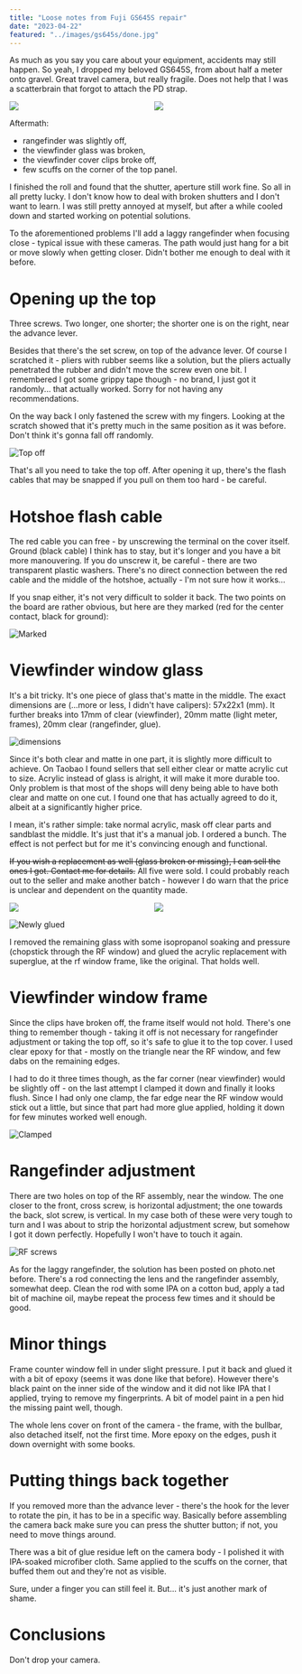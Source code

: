 ```yaml
---
title: "Loose notes from Fuji GS645S repair"
date: "2023-04-22"
featured: "../images/gs645s/done.jpg"
---
```


As much as you say you care about your equipment, accidents may still happen. So yeah, I dropped my beloved GS645S, from about half a meter onto gravel. Great travel camera, but really fragile. Does not help that I was a scatterbrain that forgot to attach the PD strap.

<div style="display:flex">
     <div style="flex:1;padding-left;">
          <img src="../images/gs645s/aftermath2.jpg"/>
     </div>
    <div style="flex:1;padding-left:10px;">
          <img src="../images/gs645s/aftermath0.jpg"/>
     </div>
</div>  

Aftermath:
- rangefinder was slightly off,
- the viewfinder glass was broken,
- the viewfinder cover clips broke off,
- few scuffs on the corner of the top panel.

I finished the roll and found that the shutter, aperture still work fine. So all in all pretty lucky. I don't know how to deal with broken shutters and I don't want to learn. I was still pretty annoyed at myself, but after a while cooled down and started working on potential solutions.

To the aforementioned problems I'll add a laggy rangefinder when focusing close - typical issue with these cameras. The path would just hang for a bit or move slowly when getting closer. Didn't bother me enough to deal with it before.

# Opening up the top

Three screws. Two longer, one shorter; the shorter one is on the right, near the advance lever.

Besides that there's the set screw, on top of the advance lever. Of course I scratched it - pliers with rubber seems like a solution, but the pliers actually penetrated the rubber and didn't move the screw even one bit. I remembered I got some grippy tape though - no brand, I just got it randomly... that actually worked. Sorry for not having any recommendations.

On the way back I only fastened the screw with my fingers. Looking at the scratch showed that it's pretty much in the same position as it was before. Don't think it's gonna fall off randomly.

![Top off](../images/gs645s/topoff.jpg)

That's all you need to take the top off. After opening it up, there's the flash cables that may be snapped if you pull on them too hard - be careful.

# Hotshoe flash cable

The red cable you can free - by unscrewing the terminal on the cover itself. Ground (black cable) I think has to stay, but it's longer and you have a bit more manouvering. If you do unscrew it, be careful - there are two transparent plastic washers. There's no direct connection between the red cable and the middle of the hotshoe, actually - I'm not sure how it works...

If you snap either, it's not very difficult to solder it back. The two points on the board are rather obvious, but here are they marked (red for the center contact, black for ground):

![Marked](../images/gs645s/marked.jpg)

# Viewfinder window glass

It's a bit tricky. It's one piece of glass that's matte in the middle. The exact dimensions are (...more or less, I didn't have calipers): 57x22x1 (mm).
It further breaks into 17mm of clear (viewfinder), 20mm matte (light meter, frames), 20mm clear (rangefinder, glue).

![dimensions](../images/gs645s/dimensions.png)

Since it's both clear and matte in one part, it is slightly more difficult to achieve. On Taobao I found sellers that sell either clear or matte acrylic cut to size. Acrylic instead of glass is alright, it will make it more durable too. Only problem is that most of the shops will deny being able to have both clear and matte on one cut. I found one that has actually agreed to do it, albeit at a significantly higher price.

I mean, it's rather simple: take normal acrylic, mask off clear parts and sandblast the middle. It's just that it's a manual job. I ordered a bunch. The effect is not perfect but for me it's convincing enough and functional.

~~If you wish a replacement as well (glass broken or missing), I can sell the ones I got. Contact me for details.~~ All five were sold. I could probably reach out to the seller and make another batch - however I do warn that the price is unclear and dependent on the quantity made.

<div style="display:flex">
     <div style="flex:1;">
          <img src="../images/gs645s/brokenglass.jpg"/>
     </div>
    <div style="flex:1;padding-left:10px;">
          <img src="../images/gs645s/newglass.jpg"/>
     </div>
</div> 

![Newly glued](../images/gs645s/newlyglued.jpg)

I removed the remaining glass with some isopropanol soaking and pressure (chopstick through the RF window) and glued the acrylic replacement with superglue, at the rf window frame, like the original. That holds well.

# Viewfinder window frame

Since the clips have broken off, the frame itself would not hold. There's one thing to remember though - taking it off is not necessary for rangefinder adjustment or taking the top off, so it's safe to glue it to the top cover. I used clear epoxy for that - mostly on the triangle near the RF window, and few dabs on the remaining edges.

I had to do it three times though, as the far corner (near viewfinder) would be slightly off - on the last attempt I clamped it down and finally it looks flush. Since I had only one clamp, the far edge near the RF window would stick out a little, but since that part had more glue applied, holding it down for few minutes worked well enough.

![Clamped](../images/gs645s/clamped.jpg)

# Rangefinder adjustment

There are two holes on top of the RF assembly, near the window. The one closer to the front, cross screw, is horizontal adjustment; the one towards the back, slot screw, is vertical. In my case both of these were very tough to turn and I was about to strip the horizontal adjustment screw, but somehow I got it down perfectly. Hopefully I won't have to touch it again.

![RF screws](../images/gs645s/rfscrews.jpg)

As for the laggy rangefinder, the solution has been posted on photo.net before. There's a rod connecting the lens and the rangefinder assembly, somewhat deep. Clean the rod with some IPA on a cotton bud, apply a tad bit of machine oil, maybe repeat the process few times and it should be good.

# Minor things

Frame counter window fell in under slight pressure. I put it back and glued it with a bit of epoxy (seems it was done like that before). However there's black paint on the inner side of the window and it did not like IPA that I applied, trying to remove my fingerprints. A bit of model paint in a pen hid the missing paint well, though.

The whole lens cover on front of the camera - the frame, with the bullbar, also detached itself, not the first time. More epoxy on the edges, push it down overnight with some books.

# Putting things back together

If you removed more than the advance lever - there's the hook for the lever to rotate the pin, it has to be in a specific way. Basically before assembling the camera back make sure you can press the shutter button; if not, you need to move things around.

There was a bit of glue residue left on the camera body - I polished it with IPA-soaked microfiber cloth. Same applied to the scuffs on the corner, that buffed them out and they're not as visible.

Sure, under a finger you can still feel it. But... it's just another mark of shame.

# Conclusions

Don't drop your camera.
